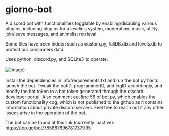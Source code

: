 # giorno-bot
A discord bot with functionalities togglable by enabling/disabling various plugins, including plugins for a leveling system, moderation, music, utility, join/leave messages, and animelist retrieval.

Some files have been hidden such as custom.py, fullDB.db and levels.db to protect our consumers data.

Uses python, discord.py, and SQLite3 to operate.<br><br>
![Image](https://github.com/user-attachments/assets/8b282e83-8697-4f6c-944c-b56edbd4052c))<br><br>
Install the dependencies in info/requirements.txt and run the bot.py file to launch the bot. Tweak the botID, programmerID, and logID accordingly, and modify the bot token to a bot token generated through the discord developer portal. Also comment out line 56 of bot.py, which enables the custom functionality cog, which is not published to the github as it contains information about private discord servers. Feel free to reach out if any other issues arise in the operation of the bot.

The bot can be found at this link (currently inactive): https://top.gg/bot/785687696781737995
